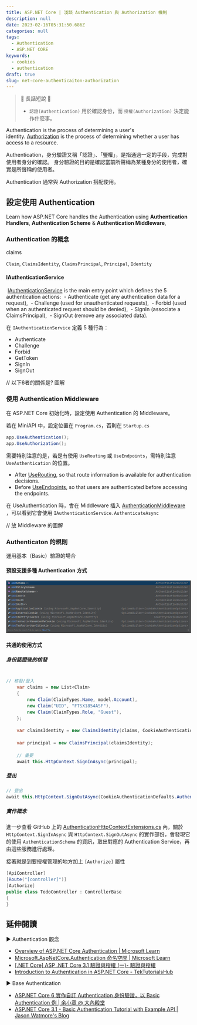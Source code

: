 ```yaml
---
title: ASP.NET Core | 淺談 Authentication 與 Authorization 機制
description: null
date: 2023-02-16T05:31:50.686Z
categories: null
tags:
  - Authentication
  - ASP.NET CORE
keywords:
  - cookies
  - authentication
draft: true
slug: net-core-authenticaiton-authorization
---
```


> 🔖 長話短說 🔖
>
> - `認證(Authentication)` 用於確認身份，而 `授權(Authorization)` 決定能作什麼事。

Authentication is the process of determining a user's identity. [Authorization](https://learn.microsoft.com/en-us/aspnet/core/security/authorization/introduction?view=aspnetcore-3.1) is the process of determining whether a user has access to a resource.

Authentication，身分驗證又稱「認證」、「鑒權」，是指通過一定的手段，完成對使用者身分的確認。 身分驗證的目的是確認當前所聲稱為某種身分的使用者，確實是所聲稱的使用者。

Authentication 通常與 Authorization 搭配使用。

<!--more-->

## 設定使用 Authentication

Learn how ASP.NET Core handles the Authentication using **Authentication Handlers**, **Authentication Scheme** & **Authentication Middleware**,

### Authentication 的概念

claims

`Claim`, `ClaimsIdentity`, `ClaimsPrincipal`, `Principal`, `Identity`

#### IAuthenticationService

 [IAuthenticationService](https://learn.microsoft.com/en-us/dotnet/api/microsoft.aspnetcore.authentication.iauthenticationservice?view=aspnetcore-7.0) is the main entry point which defines the 5 authentication actions:
 - Authenticate (get any authentication data for a request),
 - Challenge (used for unauthenticated requests),
 - Forbid (used when an authenticated request should be denied),
 - SignIn (associate a ClaimsPrincipal),
 - SignOut (remove any associated data).

在 `IAuthenticationService` 定義 5 種行為：

- Authenticate
- Challenge
- Forbid
- GetToken
- SignIn
- SignOut

// 以下6者的關係是? 圖解

### 使用 Authentication Middleware

在 ASP.NET Core 初始化時，設定使用 Authentication 的 Middleware。

若在 MiniAPI 中，設定位置在 `Program.cs`，否則在 `Startup.cs`

```c#
app.UseAuthentication();
app.UseAuthorization();
```

需要特別注意的是，若是有使用 `UseRouting` 或 `UseEndpoints`，需特別注意 `UseAuthentication` 的位置。

- After [UseRouting](https://learn.microsoft.com/en-us/dotnet/api/microsoft.aspnetcore.builder.endpointroutingapplicationbuilderextensions.userouting), so that route information is available for authentication decisions.
- Before [UseEndpoints](https://learn.microsoft.com/en-us/dotnet/api/microsoft.aspnetcore.builder.endpointroutingapplicationbuilderextensions.useendpoints), so that users are authenticated before accessing the endpoints.

在 UseAuthentication 時，會在 Middleware 插入 [AuthenticationMiddleware](https://github.com/dotnet/aspnetcore/blob/main/src/Security/Authentication/Core/src/AuthenticationMiddleware.cs) ，可以看到它會使用 `IAuthenticationService.AuthenticateAsync`

// 放 Middleware 的圖解

### Authenticaton 的規則

運用基本（Basic）驗證的場合

#### 預設支援多種 Authentication 方式

![.NET 7 預設 AuthenticationBuilder 的相關方法](images/support-authentication-method.png)

#### 共通的使用方式

##### 身份認證後的核發

```C#

// 核發/登入
    var claims = new List<Claim>  
    {  
        new Claim(ClaimTypes.Name, model.Account),  
        new Claim("UID", "FTSX1854ASF"),  
        new Claim(ClaimTypes.Role, "Guest"),  
    };  
  
    var claimsIdentity = new ClaimsIdentity(claims, CookieAuthenticationDefaults.AuthenticationScheme);  
  
    var principal = new ClaimsPrincipal(claimsIdentity);  

    // 重要
    await this.HttpContext.SignInAsync(principal);
```

##### 登出

```C#
// 登出
await this.HttpContext.SignOutAsync(CookieAuthenticationDefaults.AuthenticationScheme);
```

##### 實作概念

進一步查看 GitHub 上的 [AuthenticationHttpContextExtensions.cs](https://github.com/dotnet/aspnetcore/blob/main/src/Http/Authentication.Abstractions/src/AuthenticationHttpContextExtensions.cs) 內，關於 `HttpContext.SignInAsync` 與 `HttpContext.SignOutAsync` 的實作部份，會發現它的使用 `AuthenticationSchema` 的資訊，取出對應的 Authentication Service，再由這些服務進行處理。

接著就是到要授權管理的地方加上 `[Authorize]` 屬性

```c#
[ApiController]  
[Route("[controller]")]  
[Authorize]  
public class TodoController : ControllerBase  
{  
}
```

## 延伸閱讀

▶ Authentication 觀念

- [Overview of ASP.NET Core Authentication | Microsoft Learn](https://learn.microsoft.com/en-us/aspnet/core/security/authentication/?view=aspnetcore-7.0)
- [Microsoft.AspNetCore.Authentication 命名空間 | Microsoft Learn](https://learn.microsoft.com/zh-tw/dotnet/api/microsoft.aspnetcore.authentication?view=aspnetcore-7.0)
- [[.NET Core] ASP .NET Core 3.1 驗證與授權 (一)- 驗證與授權](https://blogger.tigernaxo.com/post/dotnetcore31/auth/auth_guild_1/)
- [Introduction to Authentication in ASP.NET Core - TekTutorialsHub](https://www.tektutorialshub.com/asp-net-core/authentication-in-asp-net-core/)

▶ Base Authentication

- [ASP.NET Core 6 實作自訂 Authentication 身份驗證，以 Basic Authentication 例 | 余小章 @ 大內殿堂](https://dotblogs.com.tw/yc421206/2022/06/18/asp_net_core_6_use_basic_authentication)
- [ASP.NET Core 3.1 - Basic Authentication Tutorial with Example API | Jason Watmore's Blog](https://jasonwatmore.com/post/2019/10/21/aspnet-core-3-basic-authentication-tutorial-with-example-api)
